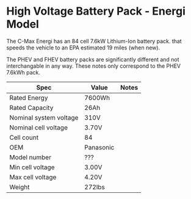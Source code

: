 # High Voltage Battery Pack - Energi Model

The C-Max Energi has an 84 cell 7.6kW Lithium-Ion battery pack. that speeds the vehicle to an EPA estimated 19 miles (when new).

The PHEV and FHEV battery packs are significantly different and not interchangable in any way. These notes only correspond to the PHEV 7.6kWh pack.

| Spec                   | Value     | Notes |
| ---------------------- | --------- | ----- |
| Rated Energy           | 7600Wh    |       |
| Rated Capacity         | 26Ah      |       |
| Nominal system voltage | 310V      |       |
| Nominal cell voltage   | 3.70V     |       |
| Cell count             | 84        |       |
| OEM                    | Panasonic |       |
| Model number           | ???       |       |
| Min cell voltage       | 3.00V     |       |
| Max cell voltage       | 4.20V     |       |
| Weight                 | 272lbs    |       |
